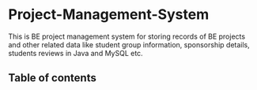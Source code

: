 # Project-Management-System

This is BE project management system for storing records of BE projects and other related data like student group information, sponsorship details, students reviews in Java and MySQL etc. 

## Table of contents
